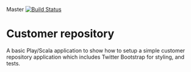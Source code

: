 Master [![Build Status](https://travis-ci.org/vivrichards600/customer-repository.svg?branch=master)](https://travis-ci.org/vivrichards600/customer-repository)

Customer repository
===================

A basic Play/Scala application to show how to setup a simple customer repository application which includes Twitter Bootstrap for styling, and tests.
